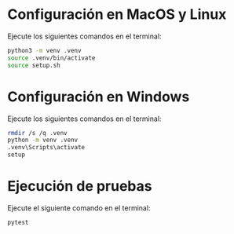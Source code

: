 # Configuración en MacOS y Linux

Ejecute los siguientes comandos en el terminal:

```bash
python3 -m venv .venv
source .venv/bin/activate
source setup.sh
```

# Configuración en Windows

Ejecute los siguientes comandos en el terminal:

```bash
rmdir /s /q .venv
python -m venv .venv
.venv\Scripts\activate
setup
```

# Ejecución de pruebas

Ejecute el siguiente comando en el terminal:

```bash
pytest
```